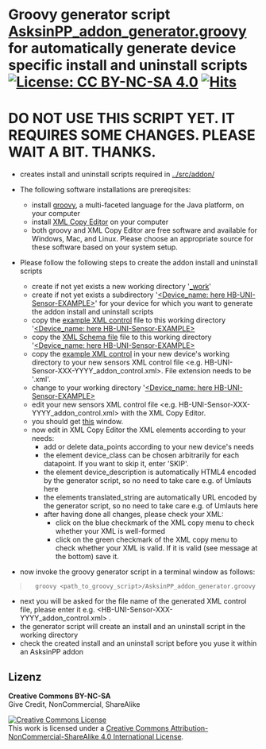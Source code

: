  
# Groovy generator script [AsksinPP_addon_generator.groovy](./AsksinPP_addon_generator.groovy) for automatically generate device specific install and uninstall scripts [![License: CC BY-NC-SA 4.0](https://img.shields.io/badge/License-CC%20BY--NC--SA%204.0-lightgrey.svg)](https://creativecommons.org/licenses/by-nc-sa/4.0/) [![Hits](https://hits.seeyoufarm.com/api/count/incr/badge.svg?url=https%3A%2F%2Fgithub.com%2FFUEL4EP%2FHomeAutomation%2Ftree%2Fmaster%2FAsksinPP_developments%2Faddons%2Fhb-ep-devices-addon%2FCCU_RM%2FAsksinPP_addon_files_generator&count_bg=%2379C83D&title_bg=%23555555&icon=&icon_colorfile:///usr/share/applications/ghostwriter.desktop=%23E7E7E7&title=hits&edge_flat=false)](https://hits.seeyoufarm.com)


# DO NOT USE THIS SCRIPT YET. IT REQUIRES SOME CHANGES. PLEASE WAIT A BIT. THANKS.

 

- creates install and uninstall scripts required in [../src/addon/](../src/addon/)

- The following software installations are prereqisites:

	+ install [groovy](https://groovy-lang.org/), a multi-faceted language for the Java platform, on your computer
	+ install [XML Copy Editor](https://xml-copy-editor.sourceforge.io/) on your computer
	+ both groovy and XML Copy Editor are free software and available for Windows, Mac, and Linux. Please choose an appropriate source for these software based on your system setup.
- Please follow the following steps to create the addon install and uninstall scripts
	+ create if not yet exists a new working directory '[_work](./_work)' 
	+ create if not yet exists a subdirectory '[<Device_name: here HB-UNI-Sensor-EXAMPLE>](./_work/HB-UNI-Sensor-EXAMPLE)' for your device for which you want to generate the addon install and uninstall scripts
	+ copy the [example XML control](_work/HB-UNI-Sensor-EXAMPLE/HB-UNI-Sensor-EXAMPLE_addon_control.xml) file to this working directory '[<Device_name: here HB-UNI-Sensor-EXAMPLE>](./_work/HB-UNI-Sensor-EXAMPLE)
	+ copy the [XML Schema file](_work/AsksinPP_addon_control_file.xsd) file to this working directory '[<Device_name: here HB-UNI-Sensor-EXAMPLE>](./_work/HB-UNI-Sensor-EXAMPLE)
	+ copy the [example XML control](_work/HB-UNI-Sensor-EXAMPLE/HB-UNI-Sensor-EXAMPLE_addon_control.xml) in your new device's working directory to your new sensors XML control file <e.g. HB-UNI-Sensor-XXX-YYYY_addon_control.xml>. File extension needs to be '.xml'.
	+ change to your working directory '[<Device_name: here HB-UNI-Sensor-EXAMPLE>](./_work/HB-UNI-Sensor-EXAMPLE)
	+ edit your new sensors XML control file <e.g. HB-UNI-Sensor-XXX-YYYY_addon_control.xml> with the XML Copy Editor.
	+ you should get [this](./Images/HB-UNI-Sensor-EXAMPLE_addon_control.xml.png) window.
	+ now edit in XML Copy Editor the XML elements according to your needs:
		* add or delete data_points according to your new device's needs
		* the element device_class can be chosen arbitrarily for each datapoint. If you want to skip it, enter 'SKIP'.
		* the element device_description is automatically HTML4 encoded by the generator script, so no need to take care e.g. of Umlauts here
		* the elements translated_string are automatically URL encoded by the generator script, so no need to take care e.g. of Umlauts here
		* after having done all changes, please check your XML:
			- click on the blue checkmark of the XML copy menu to check whether your XML is well-formed
			- click on the green checkmark of the XML copy menu to check whether your XML is valid. If it is valid (see message at the bottom) save it.
			
- now invoke the groovy generator script in a terminal window as follows:
> 		groovy <path_to_groovy_script>/AsksinPP_addon_generator.groovy
- next you will be asked for the file name of the generated XML control file, please enter it e.g. <HB-UNI-Sensor-XXX-YYYY_addon_control.xml> .
- the generator script will create an install and an uninstall script in the working directory
- check the created install and an uninstall script before you yuse it within an AsksinPP addon


## Lizenz

**Creative Commons BY-NC-SA**<br>
Give Credit, NonCommercial, ShareAlike

<a rel="license" href="http://creativecommons.org/licenses/by-nc-sa/4.0/"><img alt="Creative Commons License" style="border-width:0" src="https://i.creativecommons.org/l/by-nc-sa/4.0/88x31.png" /></a><br />This work is licensed under a <a rel="license" href="http://creativecommons.org/licenses/by-nc-sa/4.0/">Creative Commons Attribution-NonCommercial-ShareAlike 4.0 International License</a>.
